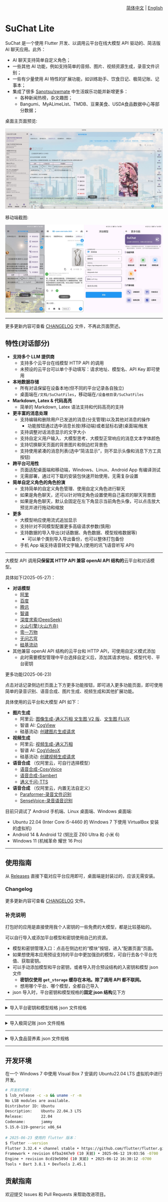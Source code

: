 <p align="right">
  <a href="README.md">简体中文</a> |
  <a href="README-EN.md">English</a>
</p>

# SuChat Lite

SuChat 是一个使用 Flutter 开发、以调用云平台在线大模型 API 驱动的、简洁版 AI 聊天应用。此外：

- AI 聊天支持简单自定义角色；
- 一些其他 AI 功能，例如支持简单的音频、图片、视频资源生成，录音文件识别；
- 一些有少量使用 AI 特性的扩展功能，如训练助手、饮食日记、极简记账、记事本；
- 集成了很多 [Sanotsu/swmate](https://github.com/Sanotsu/swmate) 中生活娱乐功能并新增更多：
  - 各种新闻热榜，杂文趣图；
  - Bangumi、MyALimeList、TMDB、豆果美食、USDA食品数据中心等部分数据；

桌面主页面预览:

![SuChat Lite 预览](./_doc/snapshots/screenshot-home-desktop.jpg)

移动端截图:

![SuChat Lite 预览](./_doc/snapshots/screenshot-mobile.jpg)

---

更多更新内容可查看 [CHANGELOG](CHANGELOG.md) 文件，不再此页面赘述。

## 特性(对话部分)

- **支持多个 LLM 提供商**
  - 支持多个云平台在线模型 HTTP API 的调用
  - 未预设的云平台可以单个手动填写：请求地址、模型名、API Key 即可使用
- **本地数据存储**
  - 所有对话保留在设备本地(但不同的平台记录各自独立)
  - 桌面端在`/文档/SuChatFiles`，移动端在`/设备根目录/SuChatFiles`
- **Markdown, Latex & 代码高亮**
  - 简单的 Markdown, Latex 语法支持和代码高亮的支持
- **更丰富的消息处理**
  - 支持编辑和删除用户已发送的消息(分支管理)以及其他对消息的操作
    - 功能按钮通过选中消息长按(移动端)或者鼠标右键(桌面端)触发
  - 支持调整对话消息显示的文字大小
  - 支持自定义用户输入、大模型思考、大模型正常响应的消息文本字体颜色
  - 支持切换聊天页面的背景图片和侧边栏背景色
  - 支持使用紧凑的消息列表(选中“简洁显示”，则不显示头像和消息下方工具按钮)
- **跨平台可用性**
  - 页面适配桌面端和移动端，Windows、Linux、Android App 有编译测试
  - 无需部署，通过可下载的安装包快速开始使用，无需复杂设置
- **简单自定义角色的角色扮演**
  - 支持简单的自定义角色管理、使用自定义角色进行聊天
  - 如果是角色聊天，还可以针对特定角色设置使用自己喜欢的聊天背景图
  - 如果是角色聊天，默认会固定在左下角显示当前角色头像，可以点击放大预览并进行拖动和缩放
- **更多**
  - 大模型响应使用流式追加显示
  - 支持针对不同模型配置更多高级请求参数(慎用)
  - 支持数据的导入导出(对话数据、角色数据、模型规格数据等)
    - 可以单个类别导入导出备份，也可以整体打包备份
  - 手机 App 端支持语音转文字输入(使用的讯飞语音听写 API)

---

大模型 API 调用**只保留其 HTTP API 兼容 openAI API 结构的**云平台和对话模型。

具体如下(2025-05-27)：

- **对话模型**
  - [阿里](https://help.aliyun.com/zh/model-studio/developer-reference/compatibility-of-openai-with-dashscope)
  - [百度](https://cloud.baidu.com/doc/WENXINWORKSHOP/s/Fm2vrveyu)
  - [腾讯](https://console.cloud.tencent.com/hunyuan/start)
  - [智谱](https://open.bigmodel.cn/dev/api/normal-model/glm-4)
  - [深度求索(DeepSeek)](https://api-docs.deepseek.com/zh-cn/)
  - [火山引擎(火山方舟)](https://www.volcengine.com/docs/82379/1330310)
  - [零一万物](https://platform.lingyiwanwu.com/docs/api-reference)
  - [无问芯穹](https://docs.infini-ai.com/gen-studio/api/maas.html#/operations/chatCompletions)
  - [硅基流动](https://docs.siliconflow.cn/cn/api-reference/chat-completions/chat-completions)
- 其他兼容 openAI API 结构的云平台和 HTTP API，可使用自定义模式添加
  - 此时需要模型管理中平台选择自定义后，添加其请求地址、模型代号、平台密钥

更多功能(2025-06-23)

点击对话记录侧边栏页面上下方更多功能按钮，即可进入更多功能页面，即可使用简单的录音识别、语音合成、图片生成、视频生成和其他扩展功能。

具体使用的云平台和大模型 API 如下：

- **图片生成**
  - 阿里云: [图像生成-通义万相 文生图 V2 版](https://help.aliyun.com/zh/model-studio/developer-reference/text-to-image-v2-api-reference)、[文生图 FLUX](https://help.aliyun.com/zh/model-studio/developer-reference/flux/)
  - 智谱 AI: [CogView](https://open.bigmodel.cn/dev/api/image-model/cogview)
  - 硅基流动: [创建图片生成请求](https://docs.siliconflow.cn/cn/api-reference/images/images-generations)
- **视频生成**
  - 阿里云: [视频生成-通义万相](https://help.aliyun.com/zh/model-studio/developer-reference/video-generation-wanx/)
  - 智谱 AI: [CogVideoX](https://open.bigmodel.cn/dev/api/videomodel/cogvideox)
  - 硅基流动: [创建视频生成请求](https://docs.siliconflow.cn/cn/api-reference/videos/videos_submit)
- **语音合成** （仅阿里云，可自行选择模型）
  - [语音合成-CosyVoice](https://help.aliyun.com/zh/model-studio/cosyvoice-websocket-api)
  - [语音合成-Sambert](https://help.aliyun.com/zh/model-studio/sambert-websocket-api)
  - [通义千问-TTS](https://help.aliyun.com/zh/model-studio/qwen-tts)
- **语音合成** （仅阿里云，内置无法自定义）
  - [Paraformer-录音文件识别](https://help.aliyun.com/zh/model-studio/paraformer-recorded-speech-recognition-restful-api)
  - [SenseVoice-录音语音识别](https://help.aliyun.com/zh/model-studio/developer-reference/sensevoice-recorded-speech-recognition-restful-api)

目前只调试了 Android 手机端、Linux 桌面端、Windows 桌面端:

- Ubuntu 22.04 (Inter Core i5-4460 的 Windows 7 下使用 VirtualBox 安装的虚拟机)
- Android 14 & Android 12 (努比亚 Z60 Ultra 和 小米 6)
- Windows 11 (机械革命 耀世 16 Pro)

---

## 使用指南

从 [Releases](https://github.com/Sanotsu/SuChat-Lite/releases) 直接下载对应平台应用即可，桌面端是封装过的，应该无需安装。

### Changelog

更多更新内容可查看 [CHANGELOG](CHANGELOG.md) 文件。

### 补充说明

打包好的应用是直接使用我个人密钥的一些免费的大模型，都是比较基础的。

可以自行导入或添加平台模型和密钥使用自己的资源。

- 模型和密钥管理入口：点击在侧边栏的“模块”按钮，进入“配置页面”页面。
- 如果想使用本应用预设支持的平台中更加强劲的模型，可自行去各个平台充值、获取密钥。
- 可以手动添加模型和平台密钥，或者导入符合预设结构的入密钥和模型 json 文件
  - **密钥仅使用 `get_storage` 缓存在本地。除了调用 API 都不联网。**
  - 想用哪个平台、哪个模型，全都自己导入
- json 导入时，平台密钥和模型规格的**固定 json 结构**见下方

---

<details>

<summary>导入平台密钥和模型规格 json 文件规格</summary>

**_注意，平台密钥和平台模型规格要同时导入，否则无法正常使用。_**

#### 平台密钥 json 结构

导入预设平台的密钥的 key 一定要和这个文件中 key 一样，不然匹配不上：

```json
{
  "USER_ALIYUN_API_KEY": "sk-xxx",
  "USER_BAIDU_API_KEY_V2": "xxx",
  "USER_TENCENT_API_KEY": "xxx",

  "USER_DEEPSEEK_API_KEY": "sk-xxx",
  "USER_LINGYIWANWU_API_KEY": "xxx",
  "USER_ZHIPU_API_KEY": "xxx",

  "USER_SILICONCLOUD_API_KEY": "sk-xxx",
  "USER_INFINI_GEN_STUDIO_API_KEY": "sk-xxx",

  // 火山方舟的预置推理接入点
  "USER_VOLCENGINE_API_KEY": "xxx",
  // 火山方舟自定义推理接入点(比较简单的联网应用)
  "USER_VOLCESBOT_API_KEY": "xxx",

  // 讯飞, 语音转写需要
  "USER_XFYUN_APP_ID": "xxx",
  "USER_XFYUN_API_KEY": "xxx",
  "USER_XFYUN_API_SECRET": "xxx"
}
```

- 密钥可以不是所有平台都填，但填写的部分 key 一定要完全一致，否则识别不到就算有导入模型也用不了
- 讯飞那几个是语音转写需要。

#### 大模型规格 json 结构

简化必要栏位只需要**平台、模型名、模型类型**即可。

```json
[
  {
    "platform": "<*代码中自定义的平台代号，枚举值>",
    "model": "<*指定平台中使用的模型代号，必须与API文档中一致，会用于构建http请求>",
    "modelType": "<*代码中自定义的模型类型代号，枚举值>"
  },
  {
    "platform": "aliyun",
    "model": "deepseek-r1",
    "modelType": "reasoner"
  },
  {
    "platform": "aliyun",
    "model": "deepseek-v3",
    "modelType": "cc"
  }
  // ……
]
```

- platform 枚举值:

```ts
enum ApiPlatform {
  // 用户使用的模型不属于预设平台(比如谷歌等)
  // 那么就是统一custom，并在自定义模型中直接新增url、apikey等栏位去取用
  // 这个不是默认的有效平台，不需要用户导入密钥啥的
  custom,

  aliyun, // 阿里云百炼
  baidu, // 百度千帆
  tencent, // 腾讯混元

  deepseek, // 深度求索
  lingyiwanwu, // 零一万物
  zhipu, // 智谱 AI

  siliconCloud, // 硅基流动
  infini, // 无问芯穹的 genStudio

  // 2025-03-24 火山引擎默认调用和关联应用(比如配置了联网搜索)使用的url不一样
  // 避免出现冲突，分成两个且互不包含
  volcengine,
  volcesBot,
}
```

- modelType 枚举值:

```ts
enum LLModelType {
  cc, // 文本对话
  reasoner, // 深度思考
  vision, // 图片解读
  vision_reasoner, // 视觉推理
}
```

后续我会放一些整理好的各个平台我常用的大模型规格 json 文件在项目的 **[\_cus_model_jsons](./_cus_model_jsons)** 文件夹中，可以参考使用。

</details>

---

<details>

<summary>导入极简记账 json 文件规格</summary>

```json
[
  // {
  //   "date": "<日期>",
  //   "category": "<账单分类，可到‘添加账单’页面查看>",
  //   "item": "<账单内容>",
  //   "item_type": <收支，0收入，1支出>,
  //   "value": <具体数值>
  // },
  {
    "date": "2018-03-20",
    "category": "餐饮",
    "item": "中午外卖鱼香肉丝",
    "item_type": 1,
    "value": 18.0
  },
  {
    "date": "2018-03-20",
    "category": "工资",
    "item": "3月份工资",
    "item_type": 0,
    "value": 2500.0
  }
]
```

</details>

---

<details>

<summary>导入食品营养素 json 文件规格</summary>

- 饮食日记支持自定义食品 json 文件导入，可参考我之前将《中国食物成分表标准版(第 6 版)》中“能量和食物一般营养成分”部分的表格截图转换为特定格式的测试 json 文件 [Sanotsu/china-food-composition-data](https://github.com/Sanotsu/china-food-composition-data)。
- 注意，该仓库食品营养素 json 文件可以正常导入，但无法保证该 OCR 结果正确。

</details>

---

## 开发环境

在一个 Windows 7 中使用 Visual Box 7 安装的 Ubuntu22.04 LTS 虚拟机中进行开发。

```sh
# 开发机环境：
$ lsb_release -c -a && uname -r -m
No LSB modules are available.
Distributor ID: Ubuntu
Description:    Ubuntu 22.04.3 LTS
Release:        22.04
Codename:       jammy
5.15.0-119-generic x86_64

# 2025-06-23 使用的 flutter 版本：
$ flutter --version
Flutter 3.32.4 • channel stable • https://github.com/flutter/flutter.git
Framework • revision 6fba2447e9 (10 天前) • 2025-06-12 19:03:56 -0700
Engine • revision 8cd19e509d (10 天前) • 2025-06-12 16:30:12 -0700
Tools • Dart 3.8.1 • DevTools 2.45.1
```

## 贡献指南

欢迎提交 Issues 和 Pull Requests 来帮助改进项目。
